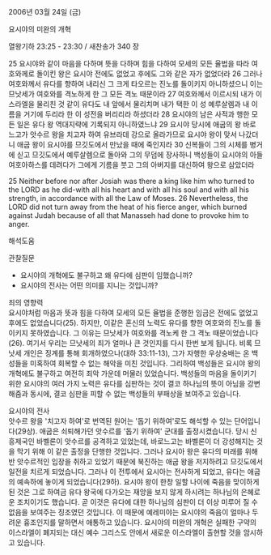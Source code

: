 2006년 03월 24일 (금)

요시야의 미완의 개혁



열왕기하 23:25 - 23:30 / 새찬송가 340 장


25 요시야와 같이 마음을 다하며 뜻을 다하며 힘을 다하여 모세의 모든 율법을 따라 여호와께로 돌이킨 왕은 요시야 전에도 없었고 후에도 그와 같은 자가 없었더라 26 그러나 여호와께서 유다를 향하여 내리신 그 크게 타오르는 진노를 돌이키지 아니하셨으니 이는 므낫세가 여호와를 격노하게 한 그 모든 격노 때문이라 27 여호와께서 이르시되 내가 이스라엘을 물리친 것 같이 유다도 내 앞에서 물리치며 내가 택한 이 성 예루살렘과 내 이름을 거기에 두리라 한 이 성전을 버리리라 하셨더라 28 요시야의 남은 사적과 행한 모든 일은 유다 왕 역대지략에 기록되지 아니하였느냐 29 요시야 당시에 애굽의 왕 바로 느고가 앗수르 왕을 치고자 하여 유브라데 강으로 올라가므로 요시야 왕이 맞서 나갔더니 애굽 왕이 요시야를 므깃도에서 만났을 때에 죽인지라 30 신복들이 그의 시체를 병거에 싣고 므깃도에서 예루살렘으로 돌아와 그의 무덤에 장사하니 백성들이 요시야의 아들 여호아하스를 데려다가 그에게 기름을 붓고 그의 아버지를 대신하여 왕으로 삼았더라  


25  Neither before nor after Josiah was there a king like him who turned to the LORD as he did-with all his heart and with all his soul and with all his strength, in accordance with all the Law of Moses. 26 Nevertheless, the LORD did not turn away from the heat of his fierce anger, which burned against Judah because of all that Manasseh had done to provoke him to anger.

해석도움





관찰질문
- 요시야의 개혁에도 불구하고 왜 유다에 심판이 임했습니까?
- 요시야의 전사는 어떤 의미를 지니는 것입니까? 

죄의 영향력  
요시야처럼 마음과 뜻과 힘을 다하여 모세의 모든 율법을 준행한 임금은 전에도 없었고 후에도 없었습니다(25). 하지만, 이같은 혼신의 노력도 유다를 향한 여호와의 진노를 돌이키지 못하였습니다. 그 이유는 므낫세가 여호와를 격노케 한 그 격노 때문이었습니다(26). 여기서 우리는 므낫세의 죄가 얼마나 큰 것인지를 다시 한번 보게 됩니다. 비록 므낫세 개인은 징계를 통해 회개하였으나(대하 33:11-13), 그가 자행한 우상숭배는 온 백성들을 미혹하여 회복할 수 없는 해악을 미친 것입니다. 그리하여 백성들은 요시야 왕의 개혁에도 불구하고 여전히 죄악 가운데 머물러 있었습니다. 백성들의 마음을 돌이키기 위한 요시야의 여러 가지 노력은 유다를 심판하는 것이 결코 하나님의 뜻이 아님을 강변해줌과 동시에, 결코 심판을 피할 수 없는 백성들의 부패상을 보여주고 있습니다. 

요시야의 전사  
앗수르 왕을 '치고자 하여'로 번역된 원어는 '돕기 위하여'로도 해석할 수 있는 단어입니다(29상). 애굽은 쇠퇴해가던 앗수르를 '돕기 위하여' 군대를 출정시켰습니다. 당시 신흥제국인 바벨론이 앗수르를 공격하고 있었는데, 바로느고는 바벨론이 더 강성해지는 것을 막기 위해 이 같은 출정을 단행한 것입니다. 그러나 요시아 왕은 유다의 미래를 위해 반 앗수르적인 입장을 취하고 있었기 때문에 북진하는 애굽 왕을 저지하려고 므깃도에서 일전을 치르게 되었습니다. 그러나 이 전투에서 요시아는 전사하게 되었고, 유다는 애굽의 예속하에 놓이게 되었습니다(29하). 요시야 왕이 한창 일할 나이에 죽음을 맞이하게 된 것은 그로 하여금 유다 왕국에 다가오는 재앙을 보지 않게 하시려는 하나님의 은혜로운 조치이기도 했습니다. 곧 이것은 유다에 대한 하나님의 심판이 더 이상 미루어 질 수 없음을 보여주는 징조였던 것입니다. 이 때문에 예레미야는 요시야의 죽음이 얼마나 두려운 흉조인지를 말하면서 애통하고 있습니다. 요시야의 미완의 개혁은 실패한 구약의 이스라엘이 폐지되는 대신 예수 그리스도 안에서 새로운 이스라엘이 출현할 것을 암시하고 있습니다.